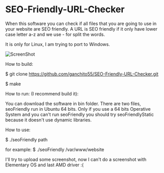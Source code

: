 SEO-Friendly-URL-Checker
========================

When this software you can check if all files that you are going to use in your website are SEO friendly.
A URL is SEO friendly if it only have lower case letter a-z and we use - for split the words.

It is only for Linux, I am trying to port to Windows.

![ScreenShot](https://raw.github.com/ganchito55/SEO-Friendly-URL-Checker/master/screenshot.png)

How to build:

$ git clone https://github.com/ganchito55/SEO-Friendly-URL-Checker.git

$ make

How to run: (I recommend build it):

You can download the software in bin folder. There are two files, seoFriendly run in Ubuntu 64 bits. Only if you use a 64 bits Operative System and you can't run seoFriendly you should try seoFriendlyStatic because it doesn't use dynamic libraries.

How to use:

$ ./seoFriendly path

for example:
$ ./seoFriendly /var/www/website

I'll try to upload some screenshot, now I can't do a screenshot with Elementary OS and last AMD driver :(
